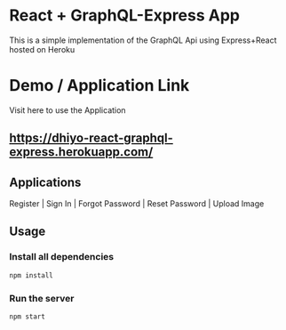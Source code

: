 # React + GraphQL-Express App

This is a simple implementation of the GraphQL Api using Express+React hosted on Heroku

# Demo / Application Link

Visit here to use the  Application

## https://dhiyo-react-graphql-express.herokuapp.com/



## Applications
Register |
Sign In |
Forgot Password |
Reset Password |
Upload Image

## Usage


### Install all dependencies
```sh
npm install
```

### Run the server
```sh
npm start
```
